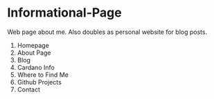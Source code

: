 # Informational-Page
Web page about me.
Also doubles as personal website for blog posts.
1) Homepage
2) About Page
3) Blog
4) Cardano Info
5) Where to Find Me
6) Github Projects
7) Contact
 
 
 
